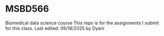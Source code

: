 # MSBD566
Biomedical data science course 
This repo is for the assignments I submit for this class.
Last edited: 09/18/2025 by Dyani
